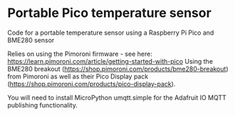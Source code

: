 # Portable Pico temperature sensor
Code for a portable temperature sensor using a Raspberry Pi Pico and BME280 sensor

Relies on using the Pimoroni firmware - see here: https://learn.pimoroni.com/article/getting-started-with-pico
Using the BME280 breakout (https://shop.pimoroni.com/products/bme280-breakout) from Pimoroni as well as their Pico Display pack (https://shop.pimoroni.com/products/pico-display-pack).

You will need to install MicroPython umqtt.simple for the Adafruit IO MQTT publishing functionality.
